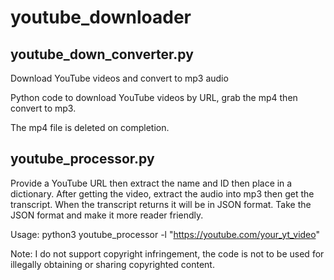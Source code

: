 # youtube_downloader

## youtube_down_converter.py

Download YouTube videos and convert to mp3 audio

Python code to download YouTube videos by URL, grab the mp4 then convert to mp3.

The mp4 file is deleted on completion.


## youtube_processor.py

Provide a YouTube URL then extract the name and ID then place in a dictionary. After getting the video, extract the audio into mp3 then get the transcript.  When the transcript returns it will be in JSON format.  Take the JSON format and make it more reader friendly.    

Usage:  python3 youtube_processor -l "https://youtube.com/your_yt_video"

Note: I do not support copyright infringement, the code is not to be used for illegally obtaining or sharing copyrighted content.  
